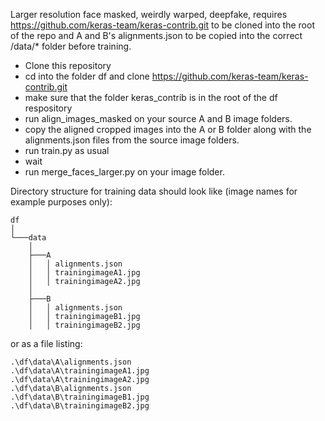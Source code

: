Larger resolution face masked, weirdly warped, deepfake, requires https://github.com/keras-team/keras-contrib.git to be cloned into the root of the repo and A and B's alignments.json to be copied into the correct /data/* folder before training.

* Clone this repository
* cd into the folder df and clone https://github.com/keras-team/keras-contrib.git
* make sure that the folder keras_contrib is in the root of the df respository
* run align_images_masked on your source A and B image folders.
* copy the aligned cropped images into the A or B folder along with the alignments.json files from the source image folders.
* run train.py as usual
* wait
* run merge_faces_larger.py on your image folder.


Directory structure for training data should look like (image names for example purposes only):

    
    df
    │
    └───data
        │
        ├───A
        │   │ alignments.json
        │   │ trainingimageA1.jpg
        │   │ trainingimageA2.jpg
        │
        ├───B
        │   │ alignments.json
        │   │ trainingimageB1.jpg
        │   │ trainingimageB2.jpg
        


or as a file listing:



    .\df\data\A\alignments.json
    .\df\data\A\trainingimageA1.jpg
    .\df\data\A\trainingimageA2.jpg
    .\df\data\B\alignments.json
    .\df\data\B\trainingimageB1.jpg
    .\df\data\B\trainingimageB2.jpg
